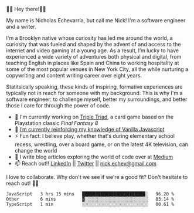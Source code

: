 👋🏾 Hey there!👋🏾

My name is Nicholas Echevarria, but call me Nick! I'm a software engineer and a writer. 

I'm a Brooklyn native whose curiosity has led me around the world, a curiosity that was fueled and shaped by the advent of and access to the internet and video gaming at a young age. As a result, I’m lucky to have experienced a wide variety of adventures both physical and digital, from teaching English in places like Spain and China to working hospitality at some of the most popular venues in New York City, all the while nurturing a copywriting and content writing career over eight years. 

Statitsically speaking, these kinds of inspiring, formative experiences are typically not in reach for someone with my background. This is why I'm a software engineer: to challenge myself, better my surroundings, and better those I care for through the power of code. 

- 🔨 I'm currently working on [Triple Triad](https://youtu.be/QHVHftxr2os), a card game based on the Playstation classic _Final Fantasy 8_
- 🌱 [I’m currently reinforcing my knowledge of Vanilla Javascript](https://eloquentjavascript.net/)
- ⚡️ Fun fact: I believe play, whether that's during elementary school recess, wrestling, over a board game, or on the latest 4K television, can change the world
- 📖 I write blog articles exploring the world of code over at [Medium](https://medium.com/@nickechevarria)
- 📫 Reach out!! [LinkedIn](https://www.linkedin.com/in/nicholasechevarria/) || [Twitter](https://twitter.com/_nickechevarria) || nick.echev@gmail.com

I love to collaborate. Why don't we see if we're a good fit? Don't hesitate to reach out! ✌🏾  
<!--START_SECTION:waka-->
```text
JavaScript   3 hrs 15 mins   ████████████████████████░   96.20 % 
Other        6 mins          ▓░░░░░░░░░░░░░░░░░░░░░░░░   03.14 % 
TypeScript   1 min           ░░░░░░░░░░░░░░░░░░░░░░░░░   00.61 % 
```
<!--END_SECTION:waka-->


